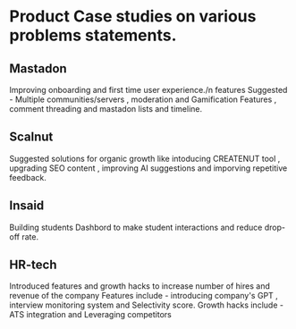 # Product Case studies on various problems statements.
## Mastadon
Improving onboarding and first time user experience./n
features Suggested - Multiple communities/servers , moderation and Gamification Features , comment threading and mastadon lists and timeline.
## Scalnut
Suggested solutions for organic growth like intoducing CREATENUT tool , upgrading SEO content , improving AI suggestions and imporving repetitive feedback.
## Insaid
Building students Dashbord to make student interactions and reduce drop-off rate.
## HR-tech
Introduced features and growth hacks to increase number of hires and revenue of the company
Features include - introducing company's GPT , interview monitoring system and Selectivity score.
Growth hacks include - ATS integration and Leveraging competitors 
